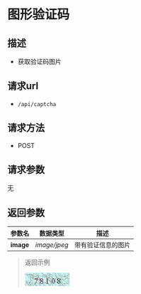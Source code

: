 # 图形验证码

## 描述

- 获取验证码图片

## 请求url

- `/api/captcha`

## 请求方法

- POST

## 请求参数

无

## 返回参数

|参数名|数据类型|描述|
|---|:---:|---|
|**image**|*image/jpeg*|带有验证信息的图片|

> 返回示例
>
> ![验证码](./image/CaptchaImage.jpeg)
